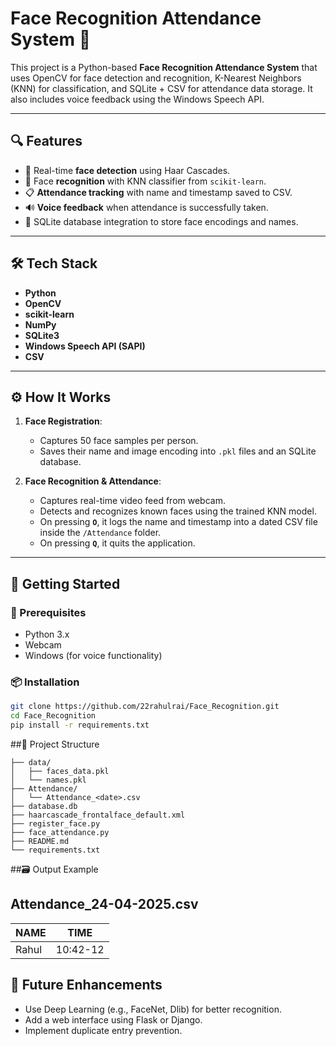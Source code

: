 # Face Recognition Attendance System 🎯

This project is a Python-based **Face Recognition Attendance System** that uses OpenCV for face detection and recognition, K-Nearest Neighbors (KNN) for classification, and SQLite + CSV for attendance data storage. It also includes voice feedback using the Windows Speech API.

---

## 🔍 Features

- 📸 Real-time **face detection** using Haar Cascades.
- 🧠 Face **recognition** with KNN classifier from `scikit-learn`.
- 📋 **Attendance tracking** with name and timestamp saved to CSV.
- 🔊 **Voice feedback** when attendance is successfully taken.
- 💾 SQLite database integration to store face encodings and names.

---

## 🛠️ Tech Stack

- **Python**
- **OpenCV**
- **scikit-learn**
- **NumPy**
- **SQLite3**
- **Windows Speech API (SAPI)**
- **CSV**

---

## ⚙️ How It Works

1. **Face Registration**:
   - Captures 50 face samples per person.
   - Saves their name and image encoding into `.pkl` files and an SQLite database.

2. **Face Recognition & Attendance**:
   - Captures real-time video feed from webcam.
   - Detects and recognizes known faces using the trained KNN model.
   - On pressing **`O`**, it logs the name and timestamp into a dated CSV file inside the `/Attendance` folder.
   - On pressing **`Q`**, it quits the application.

---

## 🚀 Getting Started

### 🔧 Prerequisites

- Python 3.x
- Webcam
- Windows (for voice functionality)

### 📦 Installation

```bash
git clone https://github.com/22rahulrai/Face_Recognition.git
cd Face_Recognition
pip install -r requirements.txt
```

##📁 Project Structure
```
├── data/
│   ├── faces_data.pkl
│   └── names.pkl
├── Attendance/
│   └── Attendance_<date>.csv
├── database.db
├── haarcascade_frontalface_default.xml
├── register_face.py
├── face_attendance.py
├── README.md
└── requirements.txt
```

##🗃️ Output Example

Attendance_24-04-2025.csv
--------------------------
| NAME     | TIME        |
|----------|-------------|
| Rahul    | 10:42-12    |


## 🧠 Future Enhancements
- Use Deep Learning (e.g., FaceNet, Dlib) for better recognition.
- Add a web interface using Flask or Django.
- Implement duplicate entry prevention.


